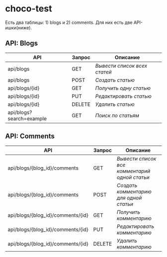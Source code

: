 # choco-test

  Есть два таблицы: 1) blogs и 2) comments. Для них есть две API-ишки(ниже).

## API: Blogs

API | Запрос | Описание
------------ | ------------- | -------------
api/blogs | GET | *Вывести список всех статей*
api/blogs | POST | *Создать статью*
api/blogs/{id} | GET | *Получить одну статью*
api/blogs/{id} | PUT | *Редактировать статью*
api/blogs/{id} | DELETE | *Удалить статью*
api/blogs?search=example | GET | *Поиск по статьям*

## API: Comments

API | Запрос | Описание
------------ | ------------- | -------------
api/blogs/{blog_id}/comments | GET | *Вывести список все комментарий одной статьи*
api/blogs/{blog_id}/comments | POST | *Создать комментарию для одной статьи*
api/blogs/{blog_id}/comments/{id} | GET | *Получить комментарию*
api/blogs/{blog_id}/comments/{id} | PUT | *Редактировать комментарию*
api/blogs/{blog_id}/comments/{id} | DELETE | *Удалить комментарию*
